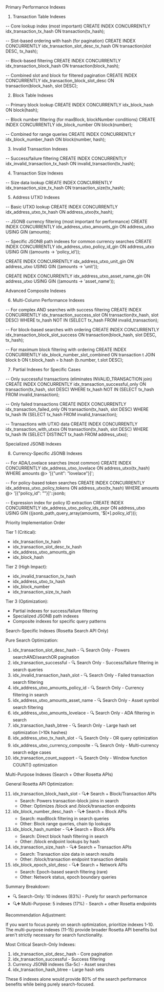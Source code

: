  Primary Performance Indexes

  1. Transaction Table Indexes

  -- Core lookup index (most important)
  CREATE INDEX CONCURRENTLY idx_transaction_tx_hash ON transaction(tx_hash);

  -- Slot-based ordering with hash (for pagination)
  CREATE INDEX CONCURRENTLY idx_transaction_slot_desc_tx_hash ON transaction(slot DESC, tx_hash);

  -- Block-based filtering
  CREATE INDEX CONCURRENTLY idx_transaction_block_hash ON transaction(block_hash);

  -- Combined slot and block for filtered pagination
  CREATE INDEX CONCURRENTLY idx_transaction_block_slot_desc ON transaction(block_hash, slot DESC);

  2. Block Table Indexes

  -- Primary block lookup
  CREATE INDEX CONCURRENTLY idx_block_hash ON block(hash);

  -- Block number filtering (for maxBlock, blockNumber conditions)
  CREATE INDEX CONCURRENTLY idx_block_number ON block(number);

  -- Combined for range queries
  CREATE INDEX CONCURRENTLY idx_block_number_hash ON block(number, hash);

  3. Invalid Transaction Indexes

  -- Success/failure filtering
  CREATE INDEX CONCURRENTLY idx_invalid_transaction_tx_hash ON invalid_transaction(tx_hash);

  4. Transaction Size Indexes

  -- Size data lookup
  CREATE INDEX CONCURRENTLY idx_transaction_size_tx_hash ON transaction_size(tx_hash);

  5. Address UTXO Indexes

  -- Basic UTXO lookup
  CREATE INDEX CONCURRENTLY idx_address_utxo_tx_hash ON address_utxo(tx_hash);

  -- JSONB currency filtering (most important for performance)
  CREATE INDEX CONCURRENTLY idx_address_utxo_amounts_gin ON address_utxo USING GIN (amounts);

  -- Specific JSONB path indexes for common currency searches
  CREATE INDEX CONCURRENTLY idx_address_utxo_policy_id_gin
  ON address_utxo USING GIN ((amounts -> 'policy_id'));

  CREATE INDEX CONCURRENTLY idx_address_utxo_unit_gin
  ON address_utxo USING GIN ((amounts -> 'unit'));

  CREATE INDEX CONCURRENTLY idx_address_utxo_asset_name_gin
  ON address_utxo USING GIN ((amounts -> 'asset_name'));

  Advanced Composite Indexes

  6. Multi-Column Performance Indexes

  -- For complex AND searches with success filtering
  CREATE INDEX CONCURRENTLY idx_transaction_success_slot
  ON transaction(tx_hash, slot DESC)
  WHERE tx_hash NOT IN (SELECT tx_hash FROM invalid_transaction);

  -- For block-based searches with ordering
  CREATE INDEX CONCURRENTLY idx_transaction_block_slot_success
  ON transaction(block_hash, slot DESC, tx_hash);

  -- For maximum block filtering with ordering
  CREATE INDEX CONCURRENTLY idx_block_number_slot_combined
  ON transaction t JOIN block b ON t.block_hash = b.hash (b.number, t.slot DESC);

  7. Partial Indexes for Specific Cases

  -- Only successful transactions (eliminates INVALID_TRANSACTION join)
  CREATE INDEX CONCURRENTLY idx_transaction_successful_only
  ON transaction(tx_hash, slot DESC)
  WHERE tx_hash NOT IN (SELECT tx_hash FROM invalid_transaction);

  -- Only failed transactions
  CREATE INDEX CONCURRENTLY idx_transaction_failed_only
  ON transaction(tx_hash, slot DESC)
  WHERE tx_hash IN (SELECT tx_hash FROM invalid_transaction);

  -- Transactions with UTXO data
  CREATE INDEX CONCURRENTLY idx_transaction_with_utxos
  ON transaction(tx_hash, slot DESC)
  WHERE tx_hash IN (SELECT DISTINCT tx_hash FROM address_utxo);

  Specialized JSONB Indexes

  8. Currency-Specific JSONB Indexes

  -- For ADA/Lovelace searches (most common)
  CREATE INDEX CONCURRENTLY idx_address_utxo_lovelace
  ON address_utxo(tx_hash)
  WHERE amounts @> '[{"unit": "lovelace"}]';

  -- For policy-based token searches
  CREATE INDEX CONCURRENTLY idx_address_utxo_policy_tokens
  ON address_utxo(tx_hash)
  WHERE amounts @> '[{"policy_id": ""}]'::jsonb;

  -- Expression index for policy ID extraction
  CREATE INDEX CONCURRENTLY idx_address_utxo_policy_ids_expr
  ON address_utxo USING GIN ((jsonb_path_query_array(amounts, '$[*].policy_id')));

  Priority Implementation Order

  Tier 1 (Critical):

  - idx_transaction_tx_hash
  - idx_transaction_slot_desc_tx_hash
  - idx_address_utxo_amounts_gin
  - idx_block_hash

  Tier 2 (High Impact):

  - idx_invalid_transaction_tx_hash
  - idx_address_utxo_tx_hash
  - idx_block_number
  - idx_transaction_size_tx_hash

  Tier 3 (Optimization):

  - Partial indexes for success/failure filtering
  - Specialized JSONB path indexes
  - Composite indexes for specific query patterns


Search-Specific Indexes (Rosetta Search API Only)

Pure Search Optimization:

1. idx_transaction_slot_desc_hash - 🔍 Search Only - Powers searchAND/searchOR pagination
2. idx_transaction_successful - 🔍 Search Only - Success/failure filtering in search queries
3. idx_invalid_transaction_hash_slot - 🔍 Search Only - Failed transaction search filtering
4. idx_address_utxo_amounts_policy_id - 🔍 Search Only - Currency filtering in search
5. idx_address_utxo_amounts_asset_name - 🔍 Search Only - Asset symbol search filtering
6. idx_address_utxo_amounts_lovelace - 🔍 Search Only - ADA filtering in search
7. idx_transaction_hash_btree - 🔍 Search Only - Large hash set optimization (>10k hashes)
8. idx_address_utxo_tx_hash_slot - 🔍 Search Only - OR query optimization
9. idx_address_utxo_currency_composite - 🔍 Search Only - Multi-currency search edge cases
10. idx_transaction_count_support - 🔍 Search Only - Window function COUNT() optimization

Multi-Purpose Indexes (Search + Other Rosetta APIs)

General Rosetta API Optimization:

11. idx_transaction_block_hash_slot - 🔍➕ Search + Block/Transaction APIs
    - Search: Powers transaction-block joins in search
    - Other: Optimizes /block and /block/transaction endpoints
12. idx_block_number_desc_hash - 🔍➕ Search + Block APIs
    - Search: maxBlock filtering in search queries
    - Other: Block range queries, chain tip lookups
13. idx_block_hash_number - 🔍➕ Search + Block APIs
    - Search: Direct block hash filtering in search
    - Other: /block endpoint lookups by hash
14. idx_transaction_size_hash - 🔍➕ Search + Transaction APIs
    - Search: Transaction size data in search results
    - Other: /block/transaction endpoint transaction details
15. idx_block_epoch_slot_desc - 🔍➕ Search + Network APIs
    - Search: Epoch-based search filtering (rare)
    - Other: Network status, epoch boundary queries

Summary Breakdown:

- 🔍 Search-Only: 10 indexes (83%) - Purely for search performance
- 🔍➕ Multi-Purpose: 5 indexes (17%) - Search + other Rosetta endpoints

Recommendation Adjustment:

If you want to focus purely on search optimization, prioritize indexes 1-10. The multi-purpose indexes (11-15) provide broader Rosetta API
benefits but aren't strictly necessary for search functionality.

Most Critical Search-Only Indexes:
1. idx_transaction_slot_desc_hash - Core pagination
2. idx_transaction_successful - Success filtering
3. Currency JSONB indexes (5a-5c) - Asset searches
4. idx_transaction_hash_btree - Large hash sets

These 6 indexes alone would provide 80% of the search performance benefits while being purely search-focused.
